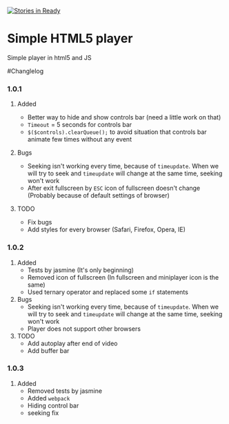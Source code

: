 [![Stories in Ready](https://badge.waffle.io/ODudek/player-html5.png?label=ready&title=Ready)](https://waffle.io/ODudek/player-html5?utm_source=badge)
# Simple HTML5 player
Simple player in html5 and JS

#Changlelog 
### 1.0.1  

1. Added
    - Better way to hide and show controls bar (need a little work on that)
    - `Timeout` = 5 seconds for controls bar
    - `$($controls).clearQueue();` to avoid situation that controls bar animate few times without any event

2. Bugs
    - Seeking isn't working every time, because of `timeupdate`. When we will try to seek and `timeupdate` will change at the same time, seeking won't work
    - After exit fullscreen by `ESC` icon of fullscreen doesn't change (Probably because of default settings of browser)

3. TODO
    - Fix bugs
    - Add styles for every browser (Safari, Firefox, Opera, IE)
    
### 1.0.2

1. Added
    - Tests by jasmine (It's only beginning)
    - Removed icon of fullscreen (In fullscreen and miniplayer icon is the same)
    - Used ternary operator and replaced some `if` statements
2. Bugs
    - Seeking isn't working every time, because of `timeupdate`. When we will try to seek and `timeupdate` will change at the same time, seeking won't work
    - Player does not support other browsers
3. TODO
    - Add autoplay after end of video
    - Add buffer bar
    
### 1.0.3

1. Added
    - Removed tests by jasmine
    - Added `webpack`
    - Hiding control bar 
    - seeking fix 
    
    
